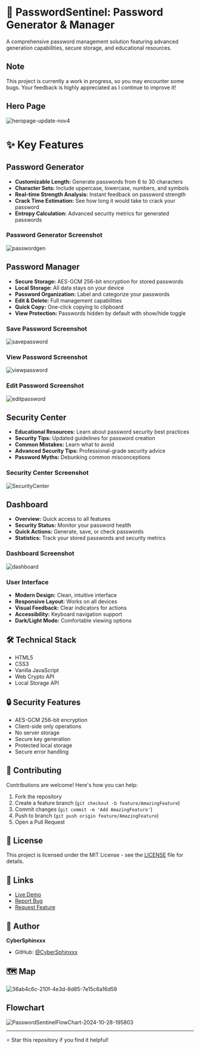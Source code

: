 # 🔐 PasswordSentinel: Password Generator & Manager

A comprehensive password management solution featuring advanced generation capabilities, secure storage, and educational resources.

## Note
This project is currently a work in progress, so you may encounter some bugs. Your feedback is highly appreciated as I continue to improve it!

## Hero Page
![heropage-update-nov4](https://github.com/user-attachments/assets/d1e3cb96-2d44-4c6c-b326-50c93a95dbb9)

# ✨ Key Features

## **Password Generator**
- **Customizable Length:** Generate passwords from 6 to 30 characters
- **Character Sets:** Include uppercase, lowercase, numbers, and symbols
- **Real-time Strength Analysis:** Instant feedback on password strength
- **Crack Time Estimation:** See how long it would take to crack your password
- **Entropy Calculation:** Advanced security metrics for generated passwords

### Password Generator Screenshot
![passwordgen](https://github.com/user-attachments/assets/a63ff9ce-ba58-40fb-b8a0-29f7e95cc755)

## **Password Manager**
- **Secure Storage:** AES-GCM 256-bit encryption for stored passwords
- **Local Storage:** All data stays on your device
- **Password Organization:** Label and categorize your passwords
- **Edit & Delete:** Full management capabilities
- **Quick Copy:** One-click copying to clipboard
- **View Protection:** Passwords hidden by default with show/hide toggle

### **Save Password Screenshot**
![savepassword](https://github.com/user-attachments/assets/82867252-6972-45b3-bc5c-3dd37a21aa40)

### **View Password Screenshot**
![viewpassword](https://github.com/user-attachments/assets/3afa7684-00ee-4401-a175-3cd23088f9aa)

### **Edit Password Screenshot**
![editpassword](https://github.com/user-attachments/assets/67e467d5-e523-47f4-938e-a03d03b24267)


## **Security Center**
- **Educational Resources:** Learn about password security best practices
- **Security Tips:** Updated guidelines for password creation
- **Common Mistakes:** Learn what to avoid
- **Advanced Security Tips:** Professional-grade security advice
- **Password Myths:** Debunking common misconceptions

### **Security Center Screenshot**
![SecurityCenter](https://github.com/user-attachments/assets/32907289-3daa-4e63-b444-15677a303450)


## **Dashboard**
- **Overview:** Quick access to all features
- **Security Status:** Monitor your password health
- **Quick Actions:** Generate, save, or check passwords
- **Statistics:** Track your stored passwords and security metrics

### **Dashboard Screenshot**
![dashboard](https://github.com/user-attachments/assets/25eb25eb-21b3-4f05-9b3e-7c23544b8132)

### **User Interface**
- **Modern Design:** Clean, intuitive interface
- **Responsive Layout:** Works on all devices
- **Visual Feedback:** Clear indicators for actions
- **Accessibility:** Keyboard navigation support
- **Dark/Light Mode:** Comfortable viewing options

## 🛠️ Technical Stack
- HTML5
- CSS3
- Vanilla JavaScript
- Web Crypto API
- Local Storage API

## 🔒 Security Features
- AES-GCM 256-bit encryption
- Client-side only operations
- No server storage
- Secure key generation
- Protected local storage
- Secure error handling


## 🤝 Contributing

Contributions are welcome! Here's how you can help:

1. Fork the repository
2. Create a feature branch (`git checkout -b feature/AmazingFeature`)
3. Commit changes (`git commit -m 'Add AmazingFeature'`)
4. Push to branch (`git push origin feature/AmazingFeature`)
5. Open a Pull Request

## 📜 License

This project is licensed under the MIT License - see the [LICENSE](LICENSE) file for details.

## 🔗 Links

- [Live Demo](https://password-sentinel.vercel.app)
- [Report Bug](https://github.com/CyberSphinxxx/PasswordSentinel/issues)
- [Request Feature](https://github.com/CyberSphinxxx/PasswordSentinel/issues)

## 👤 Author

**CyberSphinxxx**
- GitHub: [@CyberSphinxxx](https://github.com/CyberSphinxxx)

## 🗺️ Map
![36ab4c6c-210f-4e3d-8d85-7e15c6a16d59](https://github.com/user-attachments/assets/98ecc9c4-2299-405e-9372-826cfbfdb107)

## Flowchart
![PasswordSentinelFlowChart-2024-10-28-195803](https://github.com/user-attachments/assets/4ec28862-bf66-4464-9ed7-b196630ec09c)

---

⭐️ Star this repository if you find it helpful!
